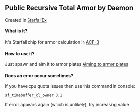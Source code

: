 Public Recursive Total Armor by Daemon
----------
Created in [StarfallEx](https://github.com/thegrb93/StarfallEx)
#### What is it?
It's Starfall chip for armor calculation in [ACF-3](https://github.com/ACF-Team/ACF-3)
#### How to use it?
Just spawn and aim it to armor plates
[Aiming to armor plates](https://github.com/Daemon1004/Recursive-Total-Armor/blob/main/Screenshot1.png)
#### Does an error occur sometimes?
If you have cpu quota issues then use this command in console:
```
sf_timebuffer_cl_owner 0.1
```
If error appears again (which is unlikely), try increasing value


